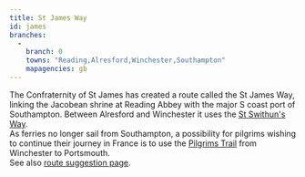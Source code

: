 ```yaml
---
title: St James Way
id: james
branches:
  -
    branch: 0
    towns: "Reading,Alresford,Winchester,Southampton"
    mapagencies: gb
---
```


The Confraternity of St James has created a route called the St James Way, linking the Jacobean shrine at Reading Abbey with the major S coast port of Southampton. Between Alresford and Winchester it uses the [St Swithun's Way][0].  
As ferries no longer sail from Southampton, a possibility for pilgrims wishing to continue their journey in France is to use the [Pilgrims Trail][1] from Winchester to Portsmouth.  
See also [route suggestion page][2].

[0]: pilgrims.html
[1]: hants.html
[2]: ../../britain/reading-soton.html